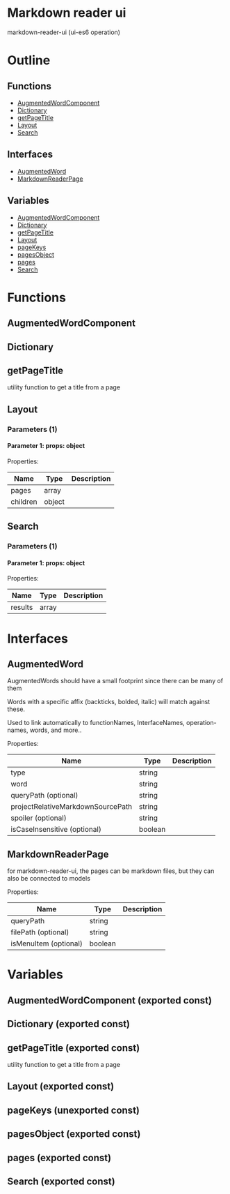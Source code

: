 # Markdown reader ui

markdown-reader-ui (ui-es6 operation)



# Outline

## Functions

- [AugmentedWordComponent](#AugmentedWordComponent)
- [Dictionary](#Dictionary)
- [getPageTitle](#getPageTitle)
- [Layout](#Layout)
- [Search](#Search)

## Interfaces

- [AugmentedWord](#augmentedword)
- [MarkdownReaderPage](#markdownreaderpage)

## Variables

- [AugmentedWordComponent](#augmentedwordcomponent)
- [Dictionary](#dictionary)
- [getPageTitle](#getpagetitle)
- [Layout](#layout)
- [pageKeys](#pagekeys)
- [pagesObject](#pagesobject)
- [pages](#pages)
- [Search](#search)



# Functions

## AugmentedWordComponent

## Dictionary

## getPageTitle

utility function to get a title from a page




## Layout

### Parameters (1)

#### Parameter 1: props: object

Properties: 

 | Name | Type | Description |
|---|---|---|
| pages  | array |  |
| children  | object |  |



## Search

### Parameters (1)

#### Parameter 1: props: object

Properties: 

 | Name | Type | Description |
|---|---|---|
| results  | array |  |


# Interfaces

## AugmentedWord

AugmentedWords should have a small footprint since there can be many of them

Words with a specific affix (backticks, bolded, italic) will match against these.

Used to link automatically to functionNames, InterfaceNames, operation-names, words, and more..





Properties: 

 | Name | Type | Description |
|---|---|---|
| type  | string |  |
| word  | string |  |
| queryPath (optional) | string |  |
| projectRelativeMarkdownSourcePath  | string |  |
| spoiler (optional) | string |  |
| isCaseInsensitive (optional) | boolean |  |



## MarkdownReaderPage

for markdown-reader-ui, the pages can be markdown files, but they can also be connected to models





Properties: 

 | Name | Type | Description |
|---|---|---|
| queryPath  | string |  |
| filePath (optional) | string |  |
| isMenuItem (optional) | boolean |  |


# Variables

## AugmentedWordComponent (exported const)

## Dictionary (exported const)

## getPageTitle (exported const)

utility function to get a title from a page


## Layout (exported const)

## pageKeys (unexported const)

## pagesObject (exported const)

## pages (exported const)

## Search (exported const)

